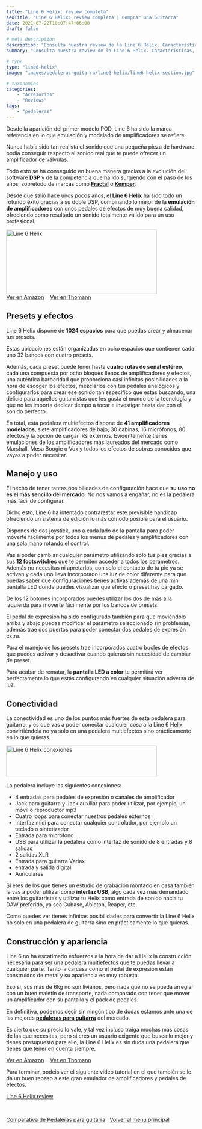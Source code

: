 ```yaml
---
title: "Line 6 Helix: review completa"
seoTitle: "Line 6 Helix: review completa | Comprar una Guitarra"
date: 2021-07-22T10:07:47+06:00
draft: false

# meta description
description: "Consulta nuestra review de la Line 6 Helix. Características, especificaciones y precio de una de las mejores pedaleras de guitarra del mercado."
summary: "Consulta nuestra review de la Line 6 Helix. Características, especificaciones y precio de una de las mejores pedaleras de guitarra del mercado"

# type
type: "line6-helix"
image: "images/pedaleras-guitarra/line6-helix/line6-helix-section.jpg"

# taxonomies
categories:
    - "Accesorios"
    - "Reviews"
tags:
    - "pedaleras"
---
```


Desde la aparición del primer modelo POD, Line 6 ha sido la marca referencia en lo que emulación y modelado de amplificadores se refiere.

Nunca había sido tan realista el sonido que una pequeña pieza de hardware podía conseguir respecto al sonido real que te puede ofrecer
un amplificador de válvulas.

Todo esto se ha conseguido en buena manera gracias a la evolución del software <strong><a href="https://es.wikipedia.org/wiki/Procesador_de_se%C3%B1ales_digitales" rel="nofollow noopener noreferrer" target="_blank">DSP</a></strong> y de la competencia que ha ido surgiendo con el paso de los años, sobretodo de marcas como <strong><a href="https://www.fractalaudio.com/" rel="nofollow noopener noreferrer" target="_blank">Fractal</a></strong> o <strong><a href="https://www.kemper-amps.com/" rel="nofollow noopener noreferrer" target="_blank">Kemper</a></strong>.

Desde que salió hace unos pocos años, el **Line 6 Helix** ha sido todo un rotundo éxito gracias a su doble DSP, combinando lo mejor de la **emulación de amplificadores** con unos pedales de efectos de muy buena calidad, ofreciendo como resultado un sonido totalmente válido para un uso profesional.

<div>
    <a href="https://amzn.to/3xBhrM7" rel="nofollow noopener noreferrer" target="_blank">
        <img src="../../images/pedaleras-guitarra/line6-helix/line6-helix.png" alt="Line 6 Helix" title="pedalera multiefectos Line 6 Helix" width="400" height="171">
    </a>
</div>

<div>
<a href="https://amzn.to/3BDUGJV" class="btn btn-outline-primary" target="_blank">Ver en Amazon</a></td>
&nbsp;&nbsp;
<a href="https://redir.love/thoprod/394492?partner_id=43743" class="btn btn-outline-primary" target="_blank">Ver en Thomann</a></td>
</div>

## Presets y efectos

Line 6 Helix dispone de **1024 espacios** para que puedas crear y almacenar tus presets.

Estas ubicaciones están organizadas en ocho espacios que contienen cada uno 32 bancos con cuatro presets. 

Además, cada preset puede tener hasta **cuatro rutas de señal estéreo**, cada una compuesta por ocho bloques llenos de amplificadores y efectos, una auténtica barbaridad que
proporciona casi infinitas posibilidades a la hora de escoger los efectos, mezclarlos con tus pedales analógicos y configurarlos para crear ese sonido tan específico que estás
buscando, una delicia para aquellos guitarristas que les gusta el mundo de la tecnología y que no les importa dedicar tiempo a tocar e
investigar hasta dar con el sonido perfecto.

En total, esta pedalera multiefectos dispone de **41 amplificadores modelados**, siete amplificadores de bajo, 30 cabinas, 16 micrófonos, 80 efectos y la opción de cargar IRs externos. Evidentemente tienes emulaciones de los amplificadores más laureados del mercado como Marshall, Mesa Boogie o Vox y todos los efectos de sobras conocidos que vayas a poder necesitar.

## Manejo y uso

El hecho de tener tantas posibilidades de configuración hace que **su uso no es el más sencillo del mercado**. No nos vamos a engañar, no es la pedalera más fácil de configurar.

Dicho esto, Line 6 ha intentado contrarestar este previsible handicap ofreciendo un sistema de edición lo más cómodo posible para el usuario.

Dispones de dos joystick, uno a cada lado de la pantalla para poder moverte fácilmente por todos los menús de pedales y amplificadores con una sola mano rotando el control.

Vas a poder cambiar cualquier parámetro utilizando solo tus pies gracias a sus **12 footswitches** que te permiten acceder a todos los parámetros. Además no necesitas ni apretarlos, con solo el contacto de tu pie ya se activan y cada uno lleva incorporado una luz de color diferente para que puedas saber que configuraciones tienes activas además de una mini pantalla LED donde puedes visualizar que efecto o preset hay cargado.

De los 12 botones incorporados puedes utilizar los dos de más a la izquierda para moverte fácilmente por los bancos de presets.

El pedal de expresión ha sido configurado también para que moviéndolo arriba y abajo puedas modificar el parámetro seleccionado sin problemas, además trae dos puertos para poder conectar dos pedales de expresión extra. 

Para el manejo de los presets trae incorporados cuatro bucles de efectos que puedes activar y desactivar cuando quieras sin necesidad de
cambiar de preset.

Para acabar de rematar, la **pantalla LED a color** te permitirá ver perfectamente lo que estás configurando en cualquier situación adversa de luz.

## Conectividad

La conectividad es uno de los puntos más fuertes de esta pedalera para guitarra, y es que vas a poder conectar cualquier cosa a la Line 6 Helix convirtiéndola no ya solo en una pedalera multiefectos sino prácticamente en lo que quieras.

<img src="../../images/pedaleras-guitarra/line6-helix/line6-helix-conexiones.png" alt="Line 6 Helix conexiones" title="conexiones de la pedalera multiefectos Line 6 Helix" width="400" height="83">

La pedalera incluye las siguientes conexiones:

* 4 entradas para pedales de expresión o canales de amplificador
* Jack para guitarra y Jack auxiliar para poder utilizar, por ejemplo, un movil o reproductor mp3
* Cuatro loops para conectar nuestros pedales externos
* Interfaz midi para conectar cualquier controlador, por ejemplo un teclado o sintetizador
* Entrada para micrófono
* USB para utilizar la pedalera como interfaz de sonido de 8 entradas y 8 salidas
* 2 salidas XLR
* Entrada para guitarra Variax
* entrada y salida digital
* Auriculares

Si eres de los que tienes un estudio de grabación montado en casa también la vas a poder utilizar como **interfaz USB**, algo cada vez más
demandado entre los guitarristas y utilizar tu Helix como entrada de sonido hacia tu DAW preferido, ya sea Cubase, Ableton, Reaper, etc.

Como puedes ver tienes infinitas posibilidades para convertir la Line 6 Helix no solo en una pedalera de guitarra sino en prácticamente
lo que quieras.

## Construcción y apariencia

Line 6 no ha escatimado esfuerzos a la hora de dar a Helix la construcción necesaria para ser una pedalera multiefectos que te puedas llevar a cualquier parte. Tanto la carcasa como el pedal de expresión están construidos de metal y su apariencia es muy robusta.

Eso si, sus más de 6kg no son livianos, pero nada que no se pueda arreglar con un buen maletín de transporte, nada comparado con tener que mover un amplificador con su pantalla y el pack de pedales.

En definitiva, podemos decir sin ningún tipo de dudas estamos ante una de las mejores <strong><a href="/pedaleras-para-guitarra/">pedaleras para guitarra</a></strong> del mercado. 

Es cierto que su precio lo vale, y tal vez incluso traiga muchas más cosas de las que necesitas, pero si eres un usuario exigente que busca lo mejor y tienes presupuesto para ello, la Line 6 Helix es sin duda una pedalera que tienes que tener en cuenta siempre.

<div>
<a href="https://amzn.to/3BDUGJV" class="btn btn-outline-primary" target="_blank">Ver en Amazon</a></td>
&nbsp;&nbsp;
<a href="https://redir.love/thoprod/394492?partner_id=43743" class="btn btn-outline-primary" target="_blank">Ver en Thomann</a></td>
</div>

Para terminar, podéis ver el siguiente video tutorial en el que también se le da un buen repaso a este gran emulador de amplificadores y pedales de efectos.


<a href="https://www.youtu.be/6FQDBetsm84" class="lazy-youtube-embed">Line 6 Helix review</a>

&nbsp;

<div>
  <a href="/pedaleras-para-guitarra" class="btn btn-outline-primary">Comparativa de Pedaleras para guitarra</a>&nbsp;&nbsp;
  <a href="/" class="btn btn-outline-primary">Volver al menú principal</a>  
</div>